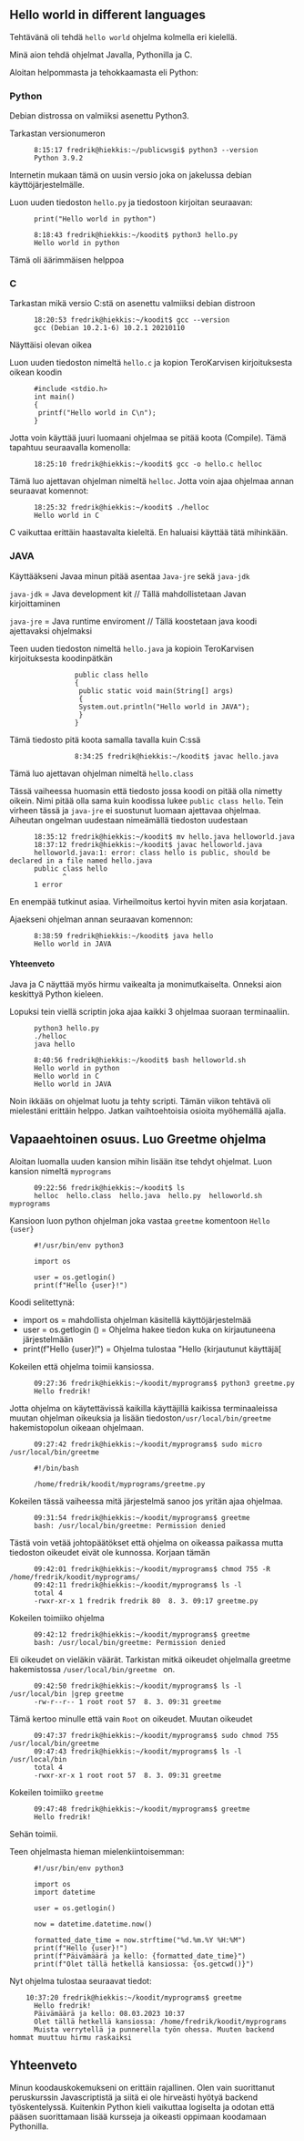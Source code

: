 ## Hello world in different languages

Tehtävänä oli tehdä `hello world` ohjelma kolmella eri kielellä.

Minä aion tehdä ohjelmat Javalla, Pythonilla ja C.

Aloitan helpommasta ja tehokkaamasta eli Python:

### Python

Debian distrossa on valmiiksi asenettu Python3.

Tarkastan versionumeron

          8:15:17 fredrik@hiekkis:~/publicwsgi$ python3 --version
          Python 3.9.2
          
Internetin mukaan tämä on uusin versio joka on jakelussa debian käyttöjärjestelmälle.

Luon uuden tiedoston `hello.py` ja tiedostoon kirjoitan seuraavan:

          print("Hello world in python")
          
          8:18:43 fredrik@hiekkis:~/koodit$ python3 hello.py 
          Hello world in python
          
Tämä oli äärimmäisen helppoa

### C

Tarkastan mikä versio C:stä on asenettu valmiiksi debian distroon

          18:20:53 fredrik@hiekkis:~/koodit$ gcc --version
          gcc (Debian 10.2.1-6) 10.2.1 20210110
Näyttäisi olevan oikea

Luon uuden tiedoston nimeltä `hello.c` ja kopion TeroKarvisen kirjoituksesta oikean koodin

          #include <stdio.h>
          int main()
          {
           printf("Hello world in C\n");
          }
Jotta voin käyttää juuri luomaani ohjelmaa se pitää koota (Compile). Tämä tapahtuu seuraavalla komenolla:

          18:25:10 fredrik@hiekkis:~/koodit$ gcc -o hello.c helloc
          
Tämä luo ajettavan ohjelman nimeltä `helloc`. Jotta voin ajaa ohjelmaa annan seuraavat komennot:

          18:25:32 fredrik@hiekkis:~/koodit$ ./helloc
          Hello world in C
          
C vaikuttaa erittäin haastavalta kieleltä. En haluaisi käyttää tätä mihinkään.

### JAVA

Käyttääkseni Javaa minun pitää asentaa `Java-jre` sekä `java-jdk`

`java-jdk` = Java development kit // Tällä mahdollistetaan Javan kirjoittaminen


`java-jre` = Java runtime enviroment // Tällä koostetaan java koodi ajettavaksi ohjelmaksi

Teen uuden tiedoston nimeltä `hello.java` ja kopioin TeroKarvisen kirjoituksesta koodinpätkän

                    public class hello
                    {
                     public static void main(String[] args)
                     {
                     System.out.println("Hello world in JAVA");
                     }
                    }
                    
Tämä tiedosto pitä koota samalla tavalla kuin C:ssä

                    8:34:25 fredrik@hiekkis:~/koodit$ javac hello.java
Tämä luo ajettavan ohjelman nimeltä `hello.class`

Tässä vaiheessa huomasin että tiedosto jossa koodi on pitää olla nimetty oikein. Nimi pitää olla sama kuin koodissa lukee `public class hello`. Tein virheen tässä ja `java-jre` ei suostunut luomaan ajettavaa ohjelmaa. Aiheutan ongelman uudestaan nimeämällä tiedoston uudestaan

          18:35:12 fredrik@hiekkis:~/koodit$ mv hello.java helloworld.java
          18:37:12 fredrik@hiekkis:~/koodit$ javac helloworld.java 
          helloworld.java:1: error: class hello is public, should be declared in a file named hello.java
          public class hello
                 ^
          1 error
          
En enempää tutkinut asiaa. Virheilmoitus kertoi hyvin miten asia korjataan.

Ajaekseni ohjelman annan seuraavan komennon:

          8:38:59 fredrik@hiekkis:~/koodit$ java hello
          Hello world in JAVA
          
#### Yhteenveto

Java ja C näyttää myös hirmu vaikealta ja monimutkaiselta. Onneksi aion keskittyä Python kieleen.

Lopuksi tein viellä scriptin joka ajaa kaikki 3 ohjelmaa suoraan terminaaliin.
          
          
          python3 hello.py
          ./helloc
          java hello

          8:40:56 fredrik@hiekkis:~/koodit$ bash helloworld.sh 
          Hello world in python
          Hello world in C
          Hello world in JAVA

Noin ikkääs on ohjelmat luotu ja tehty scripti.
Tämän viikon tehtävä oli mielestäni erittäin helppo. Jatkan vaihtoehtoisia osioita myöhemällä ajalla.


## Vapaaehtoinen osuus. Luo Greetme ohjelma

Aloitan luomalla uuden kansion mihin lisään itse tehdyt ohjelmat. Luon kansion nimeltä `myprograms`

          09:22:56 fredrik@hiekkis:~/koodit$ ls
          helloc  hello.class  hello.java  hello.py  helloworld.sh  myprograms
Kansioon luon python ohjelman joka vastaa `greetme` komentoon `Hello {user}`

          #!/usr/bin/env python3

          import os

          user = os.getlogin()
          print(f"Hello {user}!")
          
Koodi selitettynä:

- import os = mahdollista ohjelman käsitellä käyttöjärjestelmää
- user = os.getlogin () = Ohjelma hakee tiedon kuka on kirjautuneena järjestelmään
- print(f"Hello {user}!") = Ohjelma tulostaa "Hello {kirjautunut käyttäjä[

Kokeilen että ohjelma toimii kansiossa.

          09:27:36 fredrik@hiekkis:~/koodit/myprograms$ python3 greetme.py 
          Hello fredrik!
Jotta ohjelma on käytettävissä kaikilla käyttäjillä kaikissa terminaaleissa muutan ohjelman oikeuksia ja lisään tiedoston`/usr/local/bin/greetme ` hakemistopolun oikeaan ohjelmaan.

          09:27:42 fredrik@hiekkis:~/koodit/myprograms$ sudo micro /usr/local/bin/greetme
          
          #!/bin/bash

          /home/fredrik/koodit/myprograms/greetme.py
          
          
Kokeilen tässä vaiheessa mitä järjestelmä sanoo jos yritän ajaa ohjelmaa.

          09:31:54 fredrik@hiekkis:~/koodit/myprograms$ greetme
          bash: /usr/local/bin/greetme: Permission denied
          
Tästä voin vetää johtopäätökset että ohjelma on oikeassa paikassa mutta tiedoston oikeudet eivät ole kunnossa. Korjaan tämän

          09:42:01 fredrik@hiekkis:~/koodit/myprograms$ chmod 755 -R /home/fredrik/koodit/myprograms/
          09:42:11 fredrik@hiekkis:~/koodit/myprograms$ ls -l
          total 4
          -rwxr-xr-x 1 fredrik fredrik 80  8. 3. 09:17 greetme.py
Kokeilen toimiiko ohjelma

          09:42:12 fredrik@hiekkis:~/koodit/myprograms$ greetme
          bash: /usr/local/bin/greetme: Permission denied
          
Eli oikeudet on vieläkin väärät. Tarkistan mitkä oikeudet ohjelmalla greetme hakemistossa `/user/local/bin/greetme ` on.

          09:42:50 fredrik@hiekkis:~/koodit/myprograms$ ls -l /usr/local/bin |grep greetme
          -rw-r--r-- 1 root root 57  8. 3. 09:31 greetme
Tämä kertoo minulle että vain `Root` on oikeudet. Muutan oikeudet

          09:47:37 fredrik@hiekkis:~/koodit/myprograms$ sudo chmod 755 /usr/local/bin/greetme 
          09:47:43 fredrik@hiekkis:~/koodit/myprograms$ ls -l /usr/local/bin 
          total 4
          -rwxr-xr-x 1 root root 57  8. 3. 09:31 greetme
Kokeilen toimiiko `greetme`
                    
          09:47:48 fredrik@hiekkis:~/koodit/myprograms$ greetme
          Hello fredrik!
          
Sehän toimii.

Teen ohjelmasta hieman mielenkiintoisemman:

          #!/usr/bin/env python3

          import os
          import datetime

          user = os.getlogin()

          now = datetime.datetime.now()

          formatted_date_time = now.strftime("%d.%m.%Y %H:%M")
          print(f"Hello {user}!")
          print(f"Päivämäärä ja kello: {formatted_date_time}")
          print(f"Olet tällä hetkellä kansiossa: {os.getcwd()}")
          
Nyt ohjelma tulostaa seuraavat tiedot: 

        10:37:20 fredrik@hiekkis:~/koodit/myprograms$ greetme
          Hello fredrik!
          Päivämäärä ja kello: 08.03.2023 10:37
          Olet tällä hetkellä kansiossa: /home/fredrik/koodit/myprograms 
          Muista verrytellä ja punnerella työn ohessa. Muuten backend hommat muuttuu hirmu raskaiksi


## Yhteenveto

Minun koodauskokemukseni on erittäin rajallinen. Olen vain suorittanut peruskurssin Javascriptistä ja siitä ei ole hirveästi hyötyä backend työskentelyssä.
Kuitenkin Python kieli vaikuttaa logiselta ja odotan että pääsen suorittamaan lisää kursseja ja oikeasti oppimaan koodamaan Pythonilla.









                    

